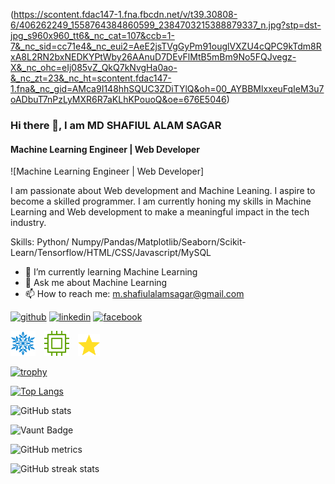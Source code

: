 (https://scontent.fdac147-1.fna.fbcdn.net/v/t39.30808-6/406262249_1558764384860599_2384703215388879337_n.jpg?stp=dst-jpg_s960x960_tt6&_nc_cat=107&ccb=1-7&_nc_sid=cc71e4&_nc_eui2=AeE2jsTVgGyPm91ouglVXZU4cQPC9kTdm8RxA8L2RN2bxNEDKYPtWby26AAnuD7DEvFlMtB5mBm9No5FQJvegz-X&_nc_ohc=eIj085vZ_QkQ7kNvgHa0ao-&_nc_zt=23&_nc_ht=scontent.fdac147-1.fna&_nc_gid=AMca9I148hhSQUC3ZDiTYlQ&oh=00_AYBBMlxxeuFqIeM3u7oADbuT7nPzLyMXR6R7aKLhKPouoQ&oe=676E5046)


### Hi there 👋, I am MD SHAFIUL ALAM SAGAR
#### Machine Learning Engineer | Web Developer
![Machine Learning Engineer | Web Developer]

 I am passionate about Web development and Machine Leaning. I aspire to become a skilled programmer. I am currently honing my skills in Machine Learning and Web development to make a meaningful impact in the tech industry.

Skills: Python/ Numpy/Pandas/Matplotlib/Seaborn/Scikit-Learn/Tensorflow/HTML/CSS/Javascript/MySQL

- 🌱 I’m currently learning Machine Learning 
- 💬 Ask me about Machine Learning 
- 📫 How to reach me: m.shafiulalamsagar@gmail.com 


[<img src='https://cdn.jsdelivr.net/npm/simple-icons@3.0.1/icons/github.svg' alt='github' height='40'>](https://github.com/mdshafiulalamsagar)  [<img src='https://cdn.jsdelivr.net/npm/simple-icons@3.0.1/icons/linkedin.svg' alt='linkedin' height='40'>](https://www.linkedin.com/in/mdshafiulalamsagar/)  [<img src='https://cdn.jsdelivr.net/npm/simple-icons@3.0.1/icons/facebook.svg' alt='facebook' height='40'>](https://www.facebook.com/md.shafiul.sagar)  

<a href='https://archiveprogram.github.com/'><img src='https://raw.githubusercontent.com/acervenky/animated-github-badges/master/assets/acbadge.gif' width='40' height='40'></a> <a href='https://docs.github.com/en/developers'><img src='https://raw.githubusercontent.com/acervenky/animated-github-badges/master/assets/devbadge.gif' width='40' height='40'></a> <a href='https://stars.github.com/'><img src='https://raw.githubusercontent.com/acervenky/animated-github-badges/master/assets/starbadge.gif' width='35' height='35'></a> 

[![trophy](https://github-profile-trophy.vercel.app/?username=mdshafiulalamsagar)](https://github.com/ryo-ma/github-profile-trophy)

[![Top Langs](https://github-readme-stats.vercel.app/api/top-langs/?username=mdshafiulalamsagar)](https://github.com/anuraghazra/github-readme-stats)

![GitHub stats](https://github-readme-stats.vercel.app/api?username=mdshafiulalamsagar&show_icons=true)  

![Vaunt Badge](https://api.vaunt.dev/v1/github/entities/mdshafiulalamsagar/contributions?format=svg&private=false)  

![GitHub metrics](https://metrics.lecoq.io/mdshafiulalamsagar)  

![GitHub streak stats](https://streak-stats.demolab.com/?user=mdshafiulalamsagar)  

